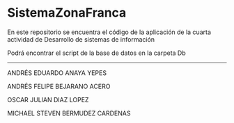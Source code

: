# SistemaZonaFranca

En este repositorio se encuentra el código de la aplicación de la cuarta actividad de Desarrollo de sistemas de información

Podrá encontrar el script de la base de datos en la carpeta Db

<hr>

ANDRÉS EDUARDO ANAYA YEPES

ANDRÉS FELIPE BEJARANO ACERO

OSCAR JULIAN DIAZ LOPEZ

MICHAEL STEVEN BERMUDEZ CARDENAS
